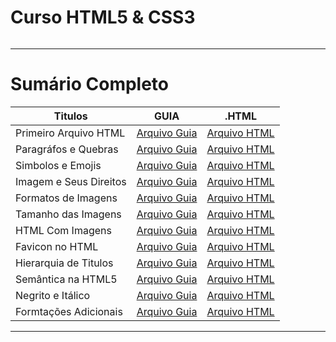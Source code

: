 # Curso HTML5 & CSS3

<img src="https://www.hostinger.com.br/tutoriais/wp-content/uploads/sites/12/2021/11/o-que-e-html.webp" alt="" widht=45>

---

# Sumário Completo

| Titulos                | GUIA                                            | .HTML                                            |
| ---------------------- | ----------------------------------------------- | ------------------------------------------------ |
| Primeiro Arquivo HTML  | [Arquivo Guia](./html.AULAS/aula.001/README.md) | [Arquivo HTML](./html.AULAS/aula.001/index.html) |
| Paragráfos e Quebras   | [Arquivo Guia](./html.AULAS/aula.002/README.md) | [Arquivo HTML](./html.AULAS/aula.002/index.html) |
| Simbolos e Emojis      | [Arquivo Guia](./html.AULAS/aula.003/README.md) | [Arquivo HTML](./html.AULAS/aula.003/index.html) |
| Imagem e Seus Direitos | [Arquivo Guia](./html.AULAS/aula.004/README.md) | [Arquivo HTML](#)                                |
| Formatos de Imagens    | [Arquivo Guia](./html.AULAS/aula.005/README.md) | [Arquivo HTML](#)                                |
| Tamanho das Imagens    | [Arquivo Guia](./html.AULAS/aula.006/README.md) | [Arquivo HTML](#)                                |
| HTML Com Imagens       | [Arquivo Guia](./html.AULAS/aula.007/README.md) | [Arquivo HTML](./html.AULAS/aula.007/index.html) |
| Favicon no HTML        | [Arquivo Guia](./html.AULAS/aula.008/README.md) | [Arquivo HTML](./html.AULAS/aula.008/index.html) |
| Hierarquia de Titulos  | [Arquivo Guia](./html.AULAS/aula.009/README.md) | [Arquivo HTML](./html.AULAS/aula.009/index.html) |
| Semântica na HTML5     | [Arquivo Guia](#)                               | [Arquivo HTML](#)                                |
| Negrito e Itálico      | [Arquivo Guia](./html.AULAS/aula.011/README.md) | [Arquivo HTML](./html.AULAS/aula.011/index.html) |
| Formtações Adicionais  | [Arquivo Guia](./html.AULAS/aula.012/README.md) | [Arquivo HTML](./html.AULAS/aula.012/index.html) |

---